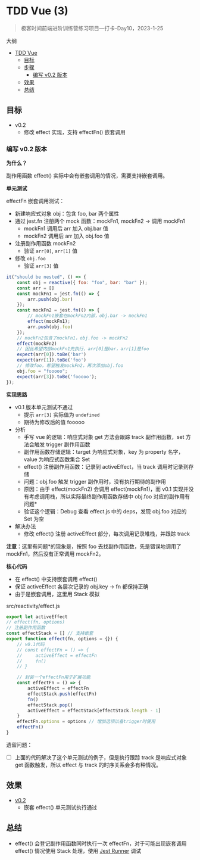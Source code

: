 # TDD Vue (3)

> 极客时间前端进阶训练营练习项目—打卡-Day10，2023-1-25

大纲

- [TDD Vue](#tdd-vue)
  - [目标](#目标)
  - [步骤](#步骤)
    - [编写 v0.2 版本](#编写-v02-版本)
  - [效果](#效果)
  - [总结](#总结)

## 目标

- v0.2
  - 修改 effect 实现，支持 effectFn() 嵌套调用

### 编写 v0.2 版本

**为什么？**

副作用函数 effect() 实际中会有嵌套调用的情况，需要支持嵌套调用。

**单元测试**

effectFn 嵌套调用测试：

- 新建响应式对象 obj：包含 foo, bar 两个属性
- 通过 jest.fn 注册两个 mock 函数：mockFn1, mockFn2 -> 调用 mockFn1
  - mockFn1 调用后 arr 加入 obj.bar 值
  - mockFn2 调用后 arr 加入 obj.foo 值
- 注册副作用函数 mockFn2
  - 验证 `arr[0]`, `arr[1]` 值
- 修改 `obj.foo`
  - 验证 `arr[3]` 值

```js
it("should be nested", () => {
    const obj = reactive({ foo: "foo", bar: "bar" });
    const arr = []
    const mockFn1 = jest.fn(() => {
        arr.push(obj.bar)
    });
    const mockFn2 = jest.fn(() => {
        // mockFn1嵌套在mockFn2内部，obj.bar -> mockFn1
        effect(mockFn1);
        arr.push(obj.foo)
    });
    // mockFn2包含了mockFn1，obj.foo -> mockFn2
    effect(mockFn2)
    // 因此希望内部mockFn1先执行，arr[0]是bar，arr[1]是foo
    expect(arr[0]).toBe('bar')
    expect(arr[1]).toBe('foo')
    // 修改foo，希望触发mockFn2，再次添加obj.foo
    obj.foo = "fooooo";
    expect(arr[3]).toBe('fooooo');
});
```

**实现思路**

- v0.1 版本单元测试不通过
  - 提示 `arr[3]` 实际值为 `undefined`
  - 期待为修改后的值 fooooo 
- 分析
  - 手写 vue 的逻辑：响应式对象 get 方法会跟踪 track 副作用函数，set 方法会触发 trigger 副作用函数
  - 副作用函数存储逻辑：target 为响应式对象，key 为 property 名字，value 为响应式函数集合 Set
  - effect() 注册副作用函数：记录到 activeEffect，当 track 调用时记录到存储
  - 问题：obj.foo 触发 trigger 副作用时，没有执行期待的副作用
  - 原因：由于 effect(mockFn2) 会调用 effect(mockFn1)，而 v0.1 实现并没有考虑调用栈，所以实际最终副作用函数存储中 obj.foo 对应的副作用有问题\*
  - 验证这个逻辑：Debug 查看 effect.js 中的 deps，发现 obj.foo 对应的 Set 为空
- 解决办法
  - 修改 effect() 注册 activeEffect 部分，每次调用记录堆栈，并跟踪 track

**注意**：这里有问题\*的现象是，按照 foo 去找副作用函数，先是错误地调用了 mockFn1，然后没有正常调用 mockFn2。

**核心代码**

- 在 effect() 中支持嵌套调用 effect()
- 保证 activeEffect 各层次记录的 obj.key -> fn 都保持正确
- 由于是嵌套调用，这里用 Stack 模拟

src/reactivity/effect.js

```js
export let activeEffect
// effect(fn, options)
// 注册副作用函数
const effectStack = [] // 支持嵌套
export function effect(fn, options = {}) {
    // v0.1代码
    // const effectFn = () => {
    //     activeEffect = effectFn
    //     fn()
    // }

    // 封装一个effectFn用于扩展功能
    const effectFn = () => {
        activeEffect = effectFn
        effectStack.push(effectFn)
        fn()
        effectStack.pop()
        activeEffect = effectStack[effectStack.length - 1]
    }
    effectFn.options = options // 增加选项以备trigger时使用
    effectFn()
}
```

遗留问题：

- [ ] 上面的代码解决了这个单元测试的例子，但是执行跟踪 track 是响应式对象 get 函数触发，所以 effect 与 track 的时序关系会多有种情况。

## 效果

- [v0.2](https://github.com/tangyouhua/lab-tdd-vue/releases/tag/v0.2)
  - 嵌套 effect() 单元测试执行通过
 
## 总结

- effect() 会登记副作用函数同时执行一次 effectFn，对于可能出现嵌套调用 effect() 情况使用 Stack 处理，使用 [Jest Runner][extension-vscode-jestrunner] 调试

[1]: https://github.com/tangyouhua/lab-tdd-vue
[doc-tdd]: https://zh.wikipedia.org/wiki/%E6%B5%8B%E8%AF%95%E9%A9%B1%E5%8A%A8%E5%BC%80%E5%8F%91
[doc-jestjs]: https://jestjs.io/zh-Hans/docs/getting-started
[api-js-proxy]: https://developer.mozilla.org/zh-CN/docs/Web/JavaScript/Reference/Global_Objects/Proxy
[doc-vuejs-how-reactivity-works-in-vue]: https://cn.vuejs.org/guide/extras/reactivity-in-depth.html#how-reactivity-works-in-vue
[doc-vuejs-render-pipeline]: https://cn.vuejs.org/guide/extras/rendering-mechanism.html#render-pipeline
[doc-jestjs-fnimpl]: https://jestjs.io/zh-Hans/docs/jest-object#jestfnimplementation
[api-jestjs-jestusefaketimersfaketimersconfig]: https://jestjs.io/zh-Hans/docs/jest-object#jestusefaketimersfaketimersconfig
[api-jestjs-jestrunalltimers]: https://jestjs.io/zh-Hans/docs/jest-object#jestrunalltimers
[extension-vscode-jestrunner]: https://marketplace.visualstudio.com/items?itemName=firsttris.vscode-jest-runner 
